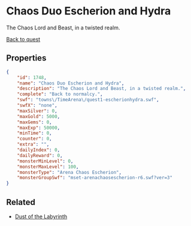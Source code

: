 # Chaos Duo Escherion and Hydra

The Chaos Lord and Beast, in a twisted realm.

[Back to quest](../quests.md)

## Properties

```json
{
    "id": 1748,
    "name": "Chaos Duo Escherion and Hydra",
    "description": "The Chaos Lord and Beast, in a twisted realm.",
    "complete": "Back to normalcy.",
    "swf": "towns\/TimeArena\/quest1-escherionhydra.swf",
    "swfX": "none",
    "maxSilver": 0,
    "maxGold": 5000,
    "maxGems": 0,
    "maxExp": 50000,
    "minTime": 0,
    "counter": 0,
    "extra": "",
    "dailyIndex": 0,
    "dailyReward": 0,
    "monsterMinLevel": 0,
    "monsterMaxLevel": 100,
    "monsterType": "Arena Chaos Escherion",
    "monsterGroupSwf": "mset-arenachaosescherion-r6.swf?ver=3"
}
```

## Related

- [Dust of the Labyrinth](../items/19873-dust-of-the-labyrinth.md)

